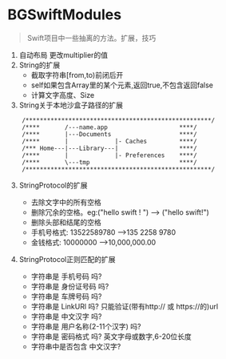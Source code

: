 # BGSwiftModules

> Swift项目中一些抽离的方法。扩展，技巧
1. 自动布局 更改multiplier的值
2. String的扩展
    * 截取字符串[from,to)前闭后开
    * self如果包含Array里的某个元素,返回true,不包含返回false
    * 计算文字高度、Size
3. String关于本地沙盒子路径的扩展
```
    /****************************************************/
    /****       /---name.app                    ****/
    /****       |---Documents                   ****/
    /****       |             |- Caches         ****/
    /*** Home---|---Library---|                 ****/
    /****       |             |- Preferences    ****/
    /****       \---tmp                         ****/
    /****************************************************/
```
3. StringProtocol的扩展
    * 去除文字中的所有空格
    * 删除冗余的空格。eg:("hello   swift  ! ") --> ("hello swift!")
    * 删除头部和结尾的空格
    * 手机号格式: 13522589780 -->135 2258 9780
    * 金钱格式: 10000000 -->10,000,000.00
    
4. StringProtocol正则匹配的扩展
    * 字符串是 手机号码 吗?
    * 字符串是 身份证号码 吗?
    * 字符串是 车牌号码 吗?
    * 字符串是 LinkURl 吗? 只能验证(带有http:// 或 https://的)url
    * 字符串是 中文汉字 吗?
    * 字符串是 用户名称(2-11个汉字) 吗?
    * 字符串是 密码格式 吗? 英文字母或数字,6-20位长度
    * 字符串中是否包含 中文汉字?
